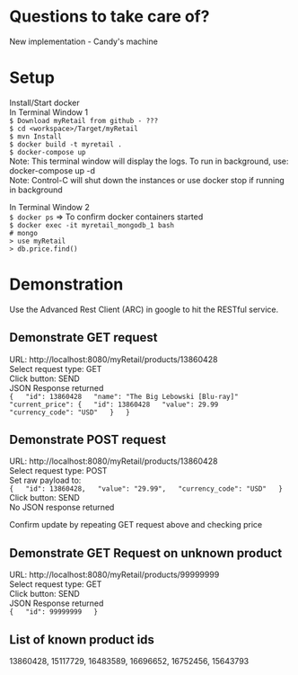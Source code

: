 Questions to take care of?
==========================
New implementation - Candy's machine


Setup
=====
Install/Start docker  
In Terminal Window 1  
`$ Download myRetail from github - ???`  
`$ cd <workspace>/Target/myRetail`  
`$ mvn Install`  
`$ docker build -t myretail .`  
`$ docker-compose up`  
Note: This terminal window will display the logs. To run in background, use: docker-compose up -d  
Note: Control-C will shut down the instances or use docker stop if running in background  

In Terminal Window 2  
`$ docker ps` 	=> To confirm docker containers started  
`$ docker exec -it myretail_mongodb_1 bash`  
`# mongo`  
`> use myRetail`  
`> db.price.find()`  


Demonstration
=============
Use the Advanced Rest Client (ARC) in google to hit the RESTful service.  

Demonstrate GET request
-----------------------
URL: http://localhost:8080/myRetail/products/13860428  
Select request type: GET  
Click button: SEND  
JSON Response returned  
`{  
	"id": 13860428  
	"name": "The Big Lebowski [Blu-ray]"  
	"current_price": {  
		"id": 13860428  
		"value": 29.99  
		"currency_code": "USD"  
	}  
}`  

Demonstrate POST request
------------------------
URL: http://localhost:8080/myRetail/products/13860428  
Select request type: POST  
Set raw payload to:  
`{  
	"id": 13860428,  
	"value": "29.99",  
	"currency_code": "USD"  
}`  
Click button: SEND  
No JSON response returned  

Confirm update by repeating GET request above and checking price  

Demonstrate GET Request on unknown product
------------------------------------------
URL: http://localhost:8080/myRetail/products/99999999  
Select request type: GET  
Click button: SEND  
JSON Response returned  
`{  
	"id": 99999999  
}`  

List of known product ids
-------------------------
13860428, 15117729, 16483589, 16696652, 16752456, 15643793  

